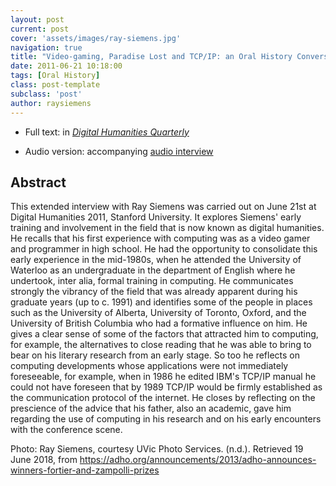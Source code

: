 ```yaml
---
layout: post
current: post
cover: 'assets/images/ray-siemens.jpg'
navigation: true
title: "Video-gaming, Paradise Lost and TCP/IP: an Oral History Conversation between Ray Siemens and Anne Welsh"
date: 2011-06-21 10:18:00
tags: [Oral History]
class: post-template
subclass: 'post'
author: raysiemens
---
```


* Full text: in [*Digital Humanities Quarterly*](http://www.digitalhumanities.org/dhq/vol/6/3/000131/000131.html)

* Audio version: accompanying [audio interview](http://www.digitalhumanities.org/dhq/vol/6/3/000131/resources/audio/ray_siemens.MP3)

## Abstract

This extended interview with Ray Siemens was carried out on June 21st at Digital Humanities 2011, Stanford University. It explores Siemens' early training and involvement in the field that is now known as digital humanities. He recalls that his first experience with computing was as a video gamer and programmer in high school. He had the opportunity to consolidate this early experience in the mid-1980s, when he attended the University of Waterloo as an undergraduate in the department of English where he undertook, inter alia, formal training in computing. He communicates strongly the vibrancy of the field that was already apparent during his graduate years (up to c. 1991) and identifies some of the people in places such as the University of Alberta, University of Toronto, Oxford, and the University of British Columbia who had a formative influence on him. He gives a clear sense of some of the factors that attracted him to computing, for example, the alternatives to close reading that he was able to bring to bear on his literary research from an early stage. So too he reflects on computing developments whose applications were not immediately foreseeable, for example, when in 1986 he edited IBM's TCP/IP manual he could not have foreseen that by 1989 TCP/IP would be firmly established as the communication protocol of the internet. He closes by reflecting on the prescience of the advice that his father, also an academic, gave him regarding the use of computing in his research and on his early encounters with the conference scene.

Photo: Ray Siemens, courtesy UVic Photo Services. (n.d.). Retrieved 19 June 2018, from https://adho.org/announcements/2013/adho-announces-winners-fortier-and-zampolli-prizes


